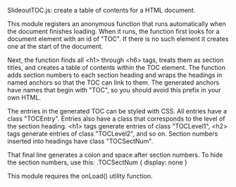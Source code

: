 SlideoutTOC.js: create a table of contents for a HTML document.

This module registers an anonymous function that runs automatically when the document finishes loading. When it runs, the function first looks for a document element with an id of "TOC". If there is no such element it creates one at the start of the document.

Next, the function finds all &lt;h1&gt; through &lt;h6&gt; tags, treats them as section titles, and creates a table of contents within the TOC element. The function adds section numbers to each section heading and wraps the headings in named anchors so that the TOC can link to them. The generated anchors have names that begin with "TOC", so you should avoid this prefix in your own HTML.

The entries in the generated TOC can be styled with CSS. All entries have a class "TOCEntry". Entries also have a class that corresponds to the level of the section heading. &lt;h1&gt; tags generate entries of class "TOCLevel1",  &lt;h2&gt; tags generate entries of class "TOCLevel2", and so on. Section numbers inserted into headings have class "TOCSectNum".

That final line generates a colon and space after section numbers. To hide the section numbers, use this:
 .TOCSectNum { display: none }

This module requires the onLoad() utility function.
